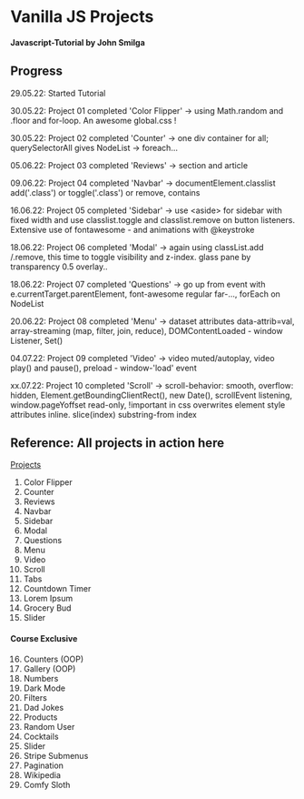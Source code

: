 # Vanilla JS Projects

#### Javascript-Tutorial by John Smilga

## Progress

29.05.22: Started Tutorial

30.05.22: Project 01 completed 'Color Flipper' -> using Math.random and .floor and for-loop. An awesome global.css !

30.05.22: Project 02 completed 'Counter' -> one div container for all; querySelectorAll gives NodeList -> foreach...

05.06.22: Project 03 completed 'Reviews' -> section and article

09.06.22: Project 04 completed 'Navbar' -> documentElement.classlist add('.class') or toggle('.class') or remove, contains

16.06.22: Project 05 completed 'Sidebar' -> use \<aside> for sidebar with fixed width and use classlist.toggle and classlist.remove on button listeners.
Extensive use of fontawesome - and animations with @keystroke

18.06.22: Project 06 completed 'Modal' -> again using classList.add /.remove, this time to toggle visibility and z-index. glass pane by transparency 0.5 overlay..

18.06.22: Project 07 completed 'Questions' -> go up from event with e.currentTarget.parentElement, font-awesome regular far-..., forEach on NodeList

20.06.22: Project 08 completed 'Menu' -> dataset attributes data-attrib=val, array-streaming (map, filter, join, reduce), DOMContentLoaded - window Listener, Set()

04.07.22: Project 09 completed 'Video' -> video muted/autoplay, video play() and pause(), preload - window-'load' event

xx.07.22: Project 10 completed 'Scroll' -> scroll-behavior: smooth, overflow: hidden, Element.getBoundingClientRect(), new Date(), scrollEvent listening, window.pageYoffset read-only, !important in css overwrites element style attributes inline. slice(index) substring-from index

## Reference: All projects in action here

[Projects](https://www.vanillajavascriptprojects.com/)

1. Color Flipper
2. Counter
3. Reviews
4. Navbar
5. Sidebar
6. Modal
7. Questions
8. Menu
9. Video
10. Scroll
11. Tabs
12. Countdown Timer
13. Lorem Ipsum
14. Grocery Bud
15. Slider

#### Course Exclusive

16. Counters (OOP)
17. Gallery (OOP)
18. Numbers
19. Dark Mode
20. Filters
21. Dad Jokes
22. Products
23. Random User
24. Cocktails
25. Slider
26. Stripe Submenus
27. Pagination
28. Wikipedia
29. Comfy Sloth
